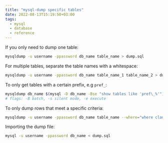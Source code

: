```yaml
---
title: "mysql-dump specific tables"
date: 2022-08-13T15:19:50+03:00
tags:
  - mysql
  - database
  - reference
---
```


If you only need to dump one table:

```sh
mysqldump -u username -ppassword db_name table_name > dump.sql
```

For multiple tables, separate the table names with a whitespace:

```sh
mysqldump -u username -ppassword db_name table_name_1 table_name_2 > dump.sql
```

To only get tables with a certain prefix, e.g `pref_`:

```sh
mysqldump db_name $(mysql -D db_name -Bse "show tables like 'pref\_%'") > dump.sql
# flags: -B batch, -s silent mode, -e execute
```

To only dump rows that meet a specific criteria:

```sh
mysqldump -u username -ppassword db_name table_name --where="where clause here" > dump.sql
```

Importing the dump file:

```sh
mysql -u username -ppassword db_name < dump.sql
```
